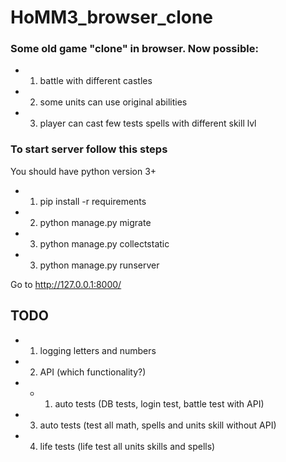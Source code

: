 # HoMM3_browser_clone

### Some old game "clone" in browser. Now possible:
* 1) battle with different castles
* 2) some units can use original abilities
* 3) player can cast few tests spells with different skill lvl

### To start server follow this steps
You should have python version 3+
* 1) pip install -r requirements
* 2) python manage.py migrate
* 3) python manage.py collectstatic
* 3) python manage.py runserver  

Go to http://127.0.0.1:8000/

## TODO 
* 1) logging letters and numbers
* 2) API (which functionality?)
* * 1) auto tests (DB tests, login test, battle test with API)
* 3) auto tests (test all math, spells and units skill without API)
* 4) life tests (life test all units skills and spells)